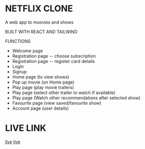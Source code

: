 # NETFLIX CLONE

A web app to moovies and shows

BUILT WITH REACT AND TAILWIND

FUNCTIONS

- Welcome page
- Registration page -- choose subscription
- Registration page -- register card details
- Login
- Signup
- Home page (to view shows)
- Pop up movie (on Home page)
- Play page (play movie trailers)
- Play page (select other trailer to watch if available)
- Play page (Watch other recommendations after selected show)
- Favourite page (view saved/favourite show)
- Account page (user details)

# LIVE LINK

[live](https://cute-mooncake-861675.netlify.app)
[live](https://netflix-clone-e75b8.web.app)

